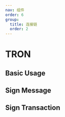 ```yaml
---
nav: 组件
order: 6
group:
  title: 连接链
  order: 2
---
```


# TRON

## Basic Usage

<code src='./demos/basic.tsx'></code>

## Sign Message

<code src='./demos/message.tsx'></code>

## Sign Transaction

<code src='./demos/transaction.tsx'></code>
